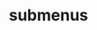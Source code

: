 ---
layout: page
title: submenus
nav: false
dropdown: false #true
children: 
    - title: publications
      permalink: /publications/
    - title: divider
    - title: projects
      permalink: /projects/
---